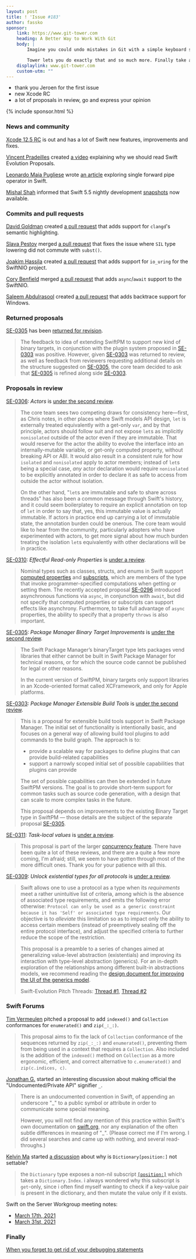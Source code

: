 ```yaml
---
layout: post
title: ! 'Issue #183'
author: fassko
sponsor:
    link: https://www.git-tower.com
    heading: A Better Way to Work With Git
    body: |
        Imagine you could undo mistakes in Git with a simple keyboard shortcut, use Interactive Rebase via drag and drop or clone a repository from GitHub with a single click.

        Tower lets you do exactly that and so much more. Finally take advantage of Git’s powerful feature set - in a beautiful GUI that will make you more productive every single day. Try it free for 30 days.
    displaylink: www.git-tower.com
    custom-utm: ""
---
```




* thank you Jeroen for the first issue
* new Xcode RC
* a lot of proposals in review, go and express your opinion

<!--excerpt-->

{% include sponsor.html %}

### News and community

[Xcode 12.5 RC](https://developer.apple.com/documentation/xcode-release-notes/xcode-12_5-release-notes#Swift) is out and has a lot of Swift new features, improvements and fixes.

[Vincent Pradeilles](https://twitter.com/v_pradeilles) created [a video](https://www.youtube.com/watch?v=pSTU6UlA4uw) explaining why we should read Swift Evolution Proposals.

[Leonardo Maia Pugliese](https://twitter.com/Leo_Pugliese) wrote [an article](https://holyswift.app/single-forward-pipe-operator-in-swift) exploring single forward pipe operator in Swift.

[Mishal Shah](https://twitter.com/mishaldshah) informed that Swift 5.5 nightly development [snapshots](https://swift.org/download/#snapshots) now available.

### Commits and pull requests

[David Goldman](https://github.com/DavidGoldman) created [a pull request](https://github.com/apple/sourcekit-lsp/pull/388) that adds support for `clangd`'s semantic highlighting.

[Slava Pestov](https://twitter.com/slava_pestov) merged [a pull request](https://github.com/apple/swift/pull/36940) that fixes the issue where `SIL` type lowering did not commute with `subst()`.

[Joakim Hassila](https://github.com/hassila) created [a pull request](https://github.com/apple/swift-nio/pull/1804) that adds support for `io_uring` for the SwiftNIO project.

[Cory Benfield](https://github.com/Lukasa) merged [a pull request](https://github.com/apple/swift-nio/pull/1701) that adds `async`/`await` support to the SwiftNIO.

[Saleem Abdulrasool](https://twitter.com/compnerd) created [a pull request](https://github.com/swift-server/swift-backtrace/pull/42) that adds backtrace support for Windows.

### Returned proposals

[SE-0305](https://forums.swift.org/t/se-0305-package-manager-binary-target-improvements/45589) has been [returned for revision](https://forums.swift.org/t/returned-for-revision-se-0305-package-manager-binary-target-improvements/47441).

> The feedback to idea of extending SwiftPM to support new kind of binary targets, in conjunction with the  plugin system proposed in [SE-0303](https://github.com/apple/swift-evolution/blob/main/proposals/0303-swiftpm-extensible-build-tools.md) was positive. However, given [SE-0303](https://github.com/apple/swift-evolution/blob/main/proposals/0303-swiftpm-extensible-build-tools.md) was returned to review, as well as feedback from reviewers requesting additional details on the structure suggested on [SE-0305](https://github.com/apple/swift-evolution/blob/main/proposals/0305-swiftpm-binary-target-improvements.md), the core team decided to ask that [SE-0305](https://github.com/apple/swift-evolution/blob/main/proposals/0305-swiftpm-binary-target-improvements.md) is refined along side [SE-0303](https://github.com/apple/swift-evolution/blob/main/proposals/0303-swiftpm-extensible-build-tools.md).

### Proposals in review

[SE-0306](https://github.com/apple/swift-evolution/blob/main/proposals/0306-actors.md): *Actors* is [under the second review](https://forums.swift.org/t/se-0306-second-review-actors/47291).

> The core team sees two competing draws for consistency here—first, as Chris notes, in other places where Swift models API design, `let` is externally treated equivalently with a get-only `var`, and by that principle, actors should follow suit and not expose `let`s as implicitly `nonisolated` outside of the actor even if they are immutable. That would reserve for the actor the ability to evolve the interface into an internally-mutable variable, or get-only computed property, without breaking API or ABI. It would also result in a consistent rule for how `isolated` and `nonisolated` apply to actor members; instead of `let`s being a special case, _any_ actor declaration would require `nonisolated` to be explicitly annotated in order to declare it as safe to access from outside the actor without isolation.
> 
> On the other hand, "`let`s are immutable and safe to share across threads" has also been a common message through Swift's history, and it could seem boilerplatey to require an explicit annotation on top of `let` in order to say that, yes, this immutable value is actually immutable. If actors in practice end up carrying a lot of immutable state, the annotation burden could be onerous. The core team would like to hear from the community, particularly adopters who have experimented with actors, to get more signal about how much burden treating the isolation `let`s equivalently with other declarations will be in practice.

[SE-0310](https://github.com/apple/swift-evolution/blob/main/proposals/0310-effectful-readonly-properties.md): *Effectful Read-only Properties* is [under a review](https://forums.swift.org/t/se-0310-effectful-read-only-properties/47401).

> Nominal types such as classes, structs, and enums in Swift support [computed properties](https://docs.swift.org/swift-book/LanguageGuide/Properties.html) and [subscripts](https://docs.swift.org/swift-book/LanguageGuide/Subscripts.html), which are members of the type that invoke programmer-specified computations when getting or setting them.  The recently accepted proposal [SE-0296](https://github.com/apple/swift-evolution/blob/main/proposals/0296-async-await.md) introduced asynchronous functions via `async`, in conjunction with `await`, but did not specify that computed properties or subscripts can support effects like asynchrony.  Furthermore, to take full advantage of `async` properties, the ability to specify that a property `throws` is also important.

[SE-0305](https://github.com/apple/swift-evolution/blob/main/proposals/0305-swiftpm-binary-target-improvements.md): *Package Manager Binary Target Improvements* is [under the second review](https://forums.swift.org/t/se-0305-2nd-review-package-manager-binary-target-improvements/47439).

> The Swift Package Manager’s binaryTarget type lets packages vend libraries that either cannot be built in Swift Package Manager for technical reasons, or for which the source code cannot be published for legal or other reasons.
>
> In the current version of SwiftPM, binary targets only support libraries in an Xcode-oriented format called XCFramework, and only for Apple platforms.

[SE-0303](https://github.com/apple/swift-evolution/blob/main/proposals/0303-swiftpm-extensible-build-tools.md): *Package Manager Extensible Build Tools* is [under the second review](https://forums.swift.org/t/se-0303-2nd-review-package-manager-extensible-build-tools/47438).

> This is a proposal for extensible build tools support in Swift Package Manager. The initial set of functionality is intentionally basic, and focuses on a general way of allowing build tool plugins to add commands to the build graph. The approach is to:
>
> * provide a scalable way for packages to define plugins that can provide build-related capabilities
> * support a narrowly scoped initial set of possible capabilities that plugins can provide
>
> The set of possible capabilities can then be extended in future SwiftPM versions. The goal is to provide short-term support for common tasks such as source code generation, with a design that can scale to more complex tasks in the future.
>
> This proposal depends on improvements to the existing Binary Target type in SwiftPM — those details are the subject of the separate proposal [SE-0305](https://github.com/apple/swift-evolution/blob/main/proposals/0305-swiftpm-binary-target-improvements.md).

[SE-0311](https://github.com/apple/swift-evolution/blob/main/proposals/0311-task-locals.md): *Task-local values* is [under a review](https://forums.swift.org/t/se-0311-task-local-values/47478).

> This proposal is part of the larger [concurrency feature](https://forums.swift.org/t/swift-concurrency-roadmap/41611).  There have been quite a lot of these reviews, and there are a quite a few more coming,  I'm afraid; still, we seem to have gotten through most of the more difficult ones.  Thank you for your patience with all this.

[SE-0309](https://github.com/apple/swift-evolution/blob/main/proposals/0309-unlock-existential-types-for-all-protocols.md): *Unlock existential types for all protocols* is [under a review](https://forums.swift.org/t/se-0309-unlock-existential-types-for-all-protocols/47515).

> Swift allows one to use a protocol as a type when its _requirements_ meet a rather unintuitive list of criteria, among which is the absence of associated type requirements, and emits the following error otherwise: `Protocol can only be used as a generic constraint because it has 'Self' or associated type requirements`. Our objective is to _alleviate_ this limitation so as to impact only the ability to access certain members (instead of preemptively sealing off the entire protocol interface), and adjust the specified criteria to further reduce the scope of the restriction.
> 
> This proposal is a preamble to a series of changes aimed at generalizing value-level abstraction (existentials) and improving its interaction with type-level abstraction (generics). For an in-depth exploration of the relationships among different built-in abstractions models, we recommend reading the [design document for improving the UI of the generics model](https://forums.swift.org/t/improving-the-ui-of-generics/22814).
>
> Swift-Evolution Pitch Threads: [Thread #1](https://forums.swift.org/t/lifting-the-self-or-associated-type-constraint-on-existentials/18025), [Thread #2](https://forums.swift.org/t/unlock-existential-types-for-all-protocols/40665)

### Swift Forums

[Tim Vermeulen](https://forums.swift.org/u/timv) pitched a proposal to add `indexed()` and `Collection` conformances for `enumerated()` and `zip(_:_:)`.

> This proposal aims to fix the lack of `Collection` conformance of the sequences returned by `zip(_:_:)` and `enumerated()`, preventing them from being used in a context that requires a `Collection`. Also included is the addition of the `indexed()` method on `Collection` as a more ergonomic, efficient, and correct alternative to `c.enumerated()` and `zip(c.indices, c)`.

[Jonathan G.](https://forums.swift.org/u/1oo7) started an interesting discussion about making official the "Undocumented/Private API" signifier `_`.

> There is an undocumented convention in Swift, of appending an underscore "_" to a public symbol or attribute in order to communicate some special meaning.
>
> However, you will not find any mention of this practice within Swift's own documentation on [swift.org](http://swift.org/), nor any explanation of the often subtle differences in meaning of "_". (Please correct me if I'm wrong. I did several searches and came up with nothing, and several read-throughs.)

[Kelvin Ma](https://github.com/kelvin13) started [a discussion](https://forums.swift.org/t/why-is-dictionary-position-not-settable/47435) about why is `Dictionary[position:]` not settable?

> the `Dictionary` type exposes a non-nil subscript [`[position:]`](https://developer.apple.com/documentation/swift/dictionary/2831255-subscript) which takes a `Dictionary.Index`. i always wondered why this subscript is `get`-only, since i often find myself wanting to check if a key-value pair is present in the dictionary, and then mutate the value only if it exists.

Swift on the Server Workgroup meeting notes:

* [March 17th, 2021](https://forums.swift.org/t/march-17th-2021/47427)
* [March 31st, 2021](https://forums.swift.org/t/march-31st-2021/47404)

### Finally

[When you forget to get rid of your debugging statements](https://twitter.com/towernter/status/1383815365520629760)
